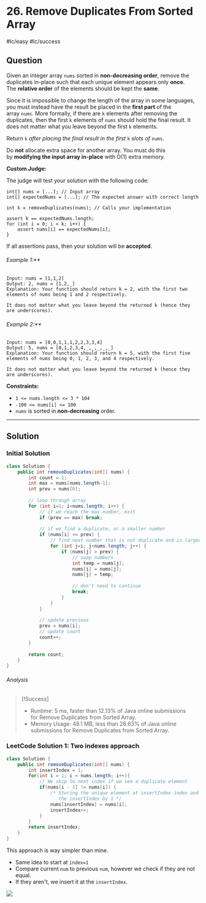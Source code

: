 # 26. Remove Duplicates From Sorted Array
#lc/easy #lc/success 

## Question
Given an integer array `nums` sorted in **non-decreasing order**, remove the duplicates in-place such that each unique element appears only **once**. The **relative order** of the elements should be kept the **same**.

Since it is impossible to change the length of the array in some languages, you must instead have the result be placed in the **first part** of the array `nums`. More formally, if there are `k` elements after removing the duplicates, then the first `k` elements of `nums` should hold the final result. It does not matter what you leave beyond the first `k` elements.

Return `k` _after placing the final result in the first_ `k` _slots of_ `nums`.

Do **not** allocate extra space for another array. You must do this by **modifying the input array in-place** with O(1) extra memory.

**Custom Judge:**

The judge will test your solution with the following code:
```
int[] nums = [...]; // Input array
int[] expectedNums = [...]; // The expected answer with correct length

int k = removeDuplicates(nums); // Calls your implementation

assert k == expectedNums.length;
for (int i = 0; i < k; i++) {
    assert nums[i] == expectedNums[i];
}
```

If all assertions pass, then your solution will be **accepted**.

###### Example 1:**
```
Input: nums = [1,1,2]
Output: 2, nums = [1,2,_]
Explanation: Your function should return k = 2, with the first two elements of nums being 1 and 2 respectively.

It does not matter what you leave beyond the returned k (hence they are underscores).
```

###### Example 2:**
```
Input: nums = [0,0,1,1,1,2,2,3,3,4]
Output: 5, nums = [0,1,2,3,4,_,_,_,_,_]
Explanation: Your function should return k = 5, with the first five elements of nums being 0, 1, 2, 3, and 4 respectively.

It does not matter what you leave beyond the returned k (hence they are underscores).
```

**Constraints:**
-   `1 <= nums.length <= 3 * 104`
-   `-100 <= nums[i] <= 100`
-   `nums` is sorted in **non-decreasing** order.
---
## Solution
### Initial Solution

```java
class Solution {
    public int removeDuplicates(int[] nums) {
        int count = 1;
        int max = nums[nums.length-1];
        int prev = nums[0];
        
        // loop through array
        for (int i=1; i<nums.length; i++) {
            // if we reach the max number, exit
            if (prev == max) break;
            
            // if we find a duplicate, or a smaller number
            if (nums[i] <= prev) {
                // find next number that is not duplicate and is larger
                for (int j=i; j<nums.length; j++) {
                    if (nums[j] > prev) {
                        // swap numbers
                        int temp = nums[j];
                        nums[i] = nums[j];
                        nums[j] = temp;
                                                
                        // don't need to continue
                        break;
                    }
                }
            }
            
            // update previous
            prev = nums[i];
            // update count
            count++;
        }
        
        return count;
    }
}

```

###### Analysis
>[!Success]
> - Runtime: 5 ms, faster than 12.13% of Java online submissions for Remove Duplicates from Sorted Array.
>- Memory Usage: 48.1 MB, less than 28.63% of Java online submissions for Remove Duplicates from Sorted Array.

### LeetCode Solution 1: Two indexes approach
```java
class Solution {
    public int removeDuplicates(int[] nums) {
        int insertIndex = 1;
        for(int i = 1; i < nums.length; i++){
            // We skip to next index if we see a duplicate element
            if(nums[i - 1] != nums[i]) {
                /* Storing the unique element at insertIndex index and incrementing
                   the insertIndex by 1 */
                nums[insertIndex] = nums[i];     
                insertIndex++;
            }
        }
        return insertIndex;
    }
}
```

This approach is way simpler than mine. 
- Same idea to start at `index=1`
- Compare current `num` to previous `num`, however we check if they are not equal.
- If they aren't, we insert it at the `insertIndex`.

![](https://leetcode.com/problems/remove-duplicates-from-sorted-array/Figures/26/representation.png)

